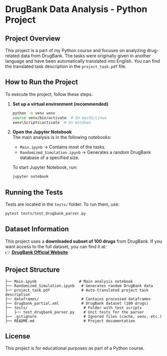 # **DrugBank Data Analysis - Python Project**  

## **Project Overview**  
This project is a part of my Python course and focuses on analyzing drug-related data from DrugBank. The tasks were originally given in another language and have been automatically translated into English. You can find the translated task description in the `project_task.pdf` file.  

## **How to Run the Project**  
To execute the project, follow these steps:  

1. **Set up a virtual environment (recommended)**  
   ```bash
   python -m venv venv
   source venv/bin/activate  # On macOS/Linux
   venv\Scripts\activate  # On Windows
   ```
2. **Open the Jupyter Notebook**  
   The main analysis is in the following notebooks:  
   - `Main.ipynb` → Contains most of the tasks.  
   - `Randomized_Simulation.ipynb` → Generates a random DrugBank database of a specified size.  

   To start Jupyter Notebook, run:  
   ```bash
   jupyter notebook
   ```

## **Running the Tests**  
Tests are located in the `tests/` folder. To run them, use:  
```bash
pytest tests/test_drugbank_parser.py
```

## **Dataset Information**  
This project uses a **downloaded subset of 100 drugs** from DrugBank. If you want access to the full dataset, you can find it at:  
👉 **[DrugBank Official Website](https://www.drugbank.com/)**  

## **Project Structure**  
```
├── Main.ipynb                   # Main analysis notebook  
├── Randomized_Simulation.ipynb   # Generates random DrugBank data  
├── project_task.pdf              # Auto-translated project task description  
├── dataframes/                   # Contains processed dataframes  
├── drugbank_partial.xml          # DrugBank dataset (100 drugs)  
├── tests/                         # Folder with test scripts  
│   ├── test_drugbank_parser.py    # Unit tests for the parser  
├── .gitignore                     # Ignored files (cache, venv, etc.)  
├── README.md                      # Project documentation  
```

## **License**  
This project is for educational purposes as part of a Python course.  

